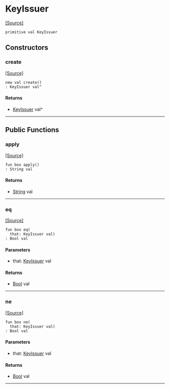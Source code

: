 # KeyIssuer
<span class="source-link">[[Source]](src/mqtt-primitives/regStrings.md#L-0-6)</span>
```pony
primitive val KeyIssuer
```

## Constructors

### create
<span class="source-link">[[Source]](src/mqtt-primitives/regStrings.md#L-0-6)</span>


```pony
new val create()
: KeyIssuer val^
```

#### Returns

* [KeyIssuer](mqtt-primitives-KeyIssuer.md) val^

---

## Public Functions

### apply
<span class="source-link">[[Source]](src/mqtt-primitives/regStrings.md#L-0-6)</span>


```pony
fun box apply()
: String val
```

#### Returns

* [String](builtin-String.md) val

---

### eq
<span class="source-link">[[Source]](src/mqtt-primitives/regStrings.md#L-0-6)</span>


```pony
fun box eq(
  that: KeyIssuer val)
: Bool val
```
#### Parameters

*   that: [KeyIssuer](mqtt-primitives-KeyIssuer.md) val

#### Returns

* [Bool](builtin-Bool.md) val

---

### ne
<span class="source-link">[[Source]](src/mqtt-primitives/regStrings.md#L-0-6)</span>


```pony
fun box ne(
  that: KeyIssuer val)
: Bool val
```
#### Parameters

*   that: [KeyIssuer](mqtt-primitives-KeyIssuer.md) val

#### Returns

* [Bool](builtin-Bool.md) val

---

